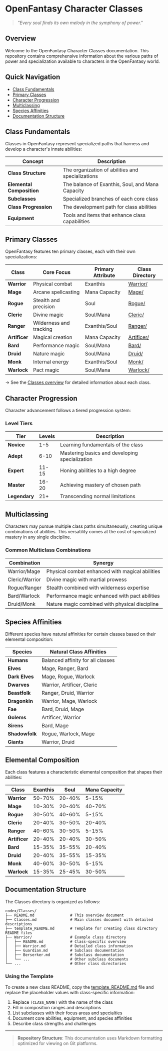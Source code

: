 # OpenFantasy Character Classes

> *"Every soul finds its own melody in the symphony of power."*

## Overview

Welcome to the OpenFantasy Character Classes documentation. This repository contains comprehensive information about the various paths of power and specialization available to characters in the OpenFantasy world.

## Quick Navigation

- [Class Fundamentals](#class-fundamentals)
- [Primary Classes](#primary-classes)
- [Character Progression](#character-progression)
- [Multiclassing](#multiclassing)
- [Species Affinities](#species-affinities)
- [Documentation Structure](#documentation-structure)

## Class Fundamentals

Classes in OpenFantasy represent specialized paths that harness and develop a character's innate abilities:

| Concept | Description |
|---------|-------------|
| **Class Structure** | The organization of abilities and specializations |
| **Elemental Composition** | The balance of Exanthis, Soul, and Mana Capacity |
| **Subclasses** | Specialized branches of each core class |
| **Class Progression** | The development path for class abilities |
| **Equipment** | Tools and items that enhance class capabilities |

## Primary Classes

OpenFantasy features ten primary classes, each with their own specializations:

| Class | Core Focus | Primary Attribute | Class Directory |
|-------|------------|-------------------|----------------|
| **Warrior** | Physical combat | Exanthis | [Warrior/](Warrior/) |
| **Mage** | Arcane spellcasting | Mana Capacity | [Mage/](Mage/) |
| **Rogue** | Stealth and precision | Soul | [Rogue/](Rogue/) |
| **Cleric** | Divine magic | Soul/Mana | [Cleric/](Cleric/) |
| **Ranger** | Wilderness and tracking | Exanthis/Soul | [Ranger/](Ranger/) |
| **Artificer** | Magical creation | Mana Capacity | [Artificer/](Artificer/) |
| **Bard** | Performance magic | Soul/Mana | [Bard/](Bard/) |
| **Druid** | Nature magic | Soul/Mana | [Druid/](Druid/) |
| **Monk** | Internal energy | Exanthis/Soul | [Monk/](Monk/) |
| **Warlock** | Pact magic | Soul/Mana | [Warlock/](Warlock/) |

→ See the [Classes overview](Classes.md) for detailed information about each class.

## Character Progression

Character advancement follows a tiered progression system:

### Level Tiers

| Tier | Levels | Description |
|------|--------|-------------|
| **Novice** | 1-5 | Learning fundamentals of the class |
| **Adept** | 6-10 | Mastering basics and developing specialization |
| **Expert** | 11-15 | Honing abilities to a high degree |
| **Master** | 16-20 | Achieving mastery of chosen path |
| **Legendary** | 21+ | Transcending normal limitations |

## Multiclassing

Characters may pursue multiple class paths simultaneously, creating unique combinations of abilities. This versatility comes at the cost of specialized mastery in any single discipline.

### Common Multiclass Combinations

| Combination | Synergy |
|-------------|---------|
| Warrior/Mage | Physical combat enhanced with magical abilities |
| Cleric/Warrior | Divine magic with martial prowess |
| Rogue/Ranger | Stealth combined with wilderness expertise |
| Bard/Warlock | Performance magic enhanced with pact abilities |
| Druid/Monk | Nature magic combined with physical discipline |

## Species Affinities

Different species have natural affinities for certain classes based on their elemental composition:

| Species | Natural Class Affinities |
|---------|--------------------------|
| **Humans** | Balanced affinity for all classes |
| **Elves** | Mage, Ranger, Bard |
| **Dark Elves** | Mage, Rogue, Warlock |
| **Dwarves** | Warrior, Artificer, Cleric |
| **Beastfolk** | Ranger, Druid, Warrior |
| **Dragonkin** | Warrior, Mage, Warlock |
| **Fae** | Bard, Druid, Mage |
| **Golems** | Artificer, Warrior |
| **Sirens** | Bard, Mage |
| **Shadowfolk** | Rogue, Warlock, Mage |
| **Giants** | Warrior, Druid |

## Elemental Composition

Each class features a characteristic elemental composition that shapes their abilities:

| Class | Exanthis | Soul | Mana Capacity |
|-------|----------|------|---------------|
| **Warrior** | 50-70% | 20-40% | 5-15% |
| **Mage** | 10-30% | 20-40% | 40-70% |
| **Rogue** | 30-50% | 40-60% | 5-15% |
| **Cleric** | 20-40% | 30-50% | 20-40% |
| **Ranger** | 40-60% | 30-50% | 5-15% |
| **Artificer** | 20-40% | 20-40% | 30-50% |
| **Bard** | 15-35% | 35-55% | 20-40% |
| **Druid** | 20-40% | 35-55% | 15-35% |
| **Monk** | 40-60% | 30-50% | 5-15% |
| **Warlock** | 15-35% | 25-45% | 30-50% |

## Documentation Structure

The Classes directory is organized as follows:

```
codex/Classes/
├── README.md                # This overview document
├── Classes.md               # Main classes document with detailed descriptions
├── template_README.md       # Template for creating class directory README files
├── Warrior/                 # Example class directory
│   ├── README.md            # Class-specific overview
│   ├── Warrior.md           # Detailed class information
│   ├── Guardian.md          # Subclass documentation
│   ├── Berserker.md         # Subclass documentation
│   └── ...                  # Other subclass documents
└── ...                      # Other class directories
```

### Using the Template

To create a new class README, copy the [template_README.md](template_README.md) file and replace the placeholder values with class-specific information:

1. Replace `[CLASS_NAME]` with the name of the class
2. Fill in composition ranges and descriptions
3. List subclasses with their focus areas and specialties
4. Document core abilities, equipment, and species affinities
5. Describe class strengths and challenges

---

> **Repository Structure**: This documentation uses Markdown formatting optimized for viewing on Git platforms. 